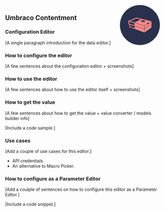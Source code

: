 <img src="../assets/img/logo.png" alt="Umbraco Contentment Logo" title="A shoebox of Umbraco happiness." height="130" align="right">

## Umbraco Contentment

### Configuration Editor

[A single paragraph introduction for the data editor.]


### How to configure the editor

[A few sentences about the configuration editor + screenshots]


### How to use the editor

[A few sentences about how to use the editor itself + screenshots]


### How to get the value

[A few sentences about how to get the value + value converter / models builder info]

[Include a code sample.]


### Use cases

[Add a couple of use cases for this editor.]

- API credentials.
- An alternative to Macro Picker.


### How to configure as a Parameter Editor

[Add a coulple of sentences on how to configure this editor as a Parameter Editor.]

[Include a code snippet.]
